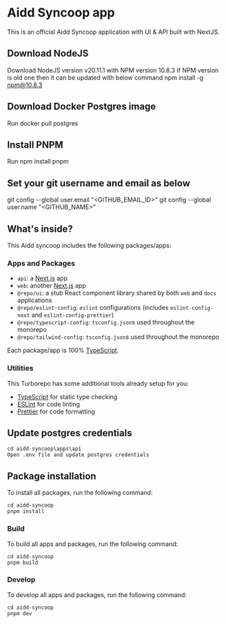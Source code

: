 # Aidd Syncoop app

This is an official Aidd Syncoop application with UI & API built with NextJS.

## Download NodeJS
Download NodeJS version v20.11.1 with NPM version 10.8.3
If NPM version is old one then it can be updated with below command
npm install -g npm@10.8.3

## Download Docker Postgres image
Run docker pull postgres

## Install PNPM
Run npm install pnpm

## Set your git username and email as below
git config --global user.email "<GITHUB_EMAIL_ID>"
git config --global user.name "<GITHUB_NAME>"

## What's inside?

This Aidd syncoop includes the following packages/apps:

### Apps and Packages

- `api`: a [Next.js](https://nextjs.org/) app
- `web`: another [Next.js](https://nextjs.org/) app
- `@repo/ui`: a stub React component library shared by both `web` and `docs` applications
- `@repo/eslint-config`: `eslint` configurations (includes `eslint-config-next` and `eslint-config-prettier`)
- `@repo/typescript-config`: `tsconfig.json`s used throughout the monorepo
- `@repo/tailwind-config`: `tsconfig.json`s used throughout the monorepo

Each package/app is 100% [TypeScript](https://www.typescriptlang.org/).

### Utilities

This Turborepo has some additional tools already setup for you:

- [TypeScript](https://www.typescriptlang.org/) for static type checking
- [ESLint](https://eslint.org/) for code linting
- [Prettier](https://prettier.io) for code formatting

## Update postgres credentials

```
cd aidd-syncoop\apps\api
Open .env file and update postgres credentials
```

## Package installation

To install all packages, run the following command:

```
cd aidd-syncoop
pnpm install
```

### Build

To build all apps and packages, run the following command:

```
cd aidd-syncoop
pnpm build
```

### Develop

To develop all apps and packages, run the following command:

```
cd aidd-syncoop
pnpm dev
```
